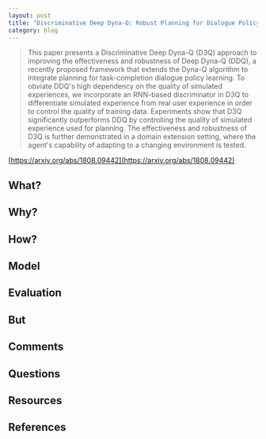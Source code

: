 ```yaml
---
layout: post
title: "Discriminative Deep Dyna-Q: Robust Planning for Dialogue Policy Learning"
category: blog
---
```


> This paper presents a Discriminative Deep Dyna-Q (D3Q) approach to improving the effectiveness and robustness of Deep Dyna-Q (DDQ), a recently proposed framework that extends the Dyna-Q algorithm to integrate planning for task-completion dialogue policy learning. To obviate DDQ's high dependency on the quality of simulated experiences, we incorporate an RNN-based discriminator in D3Q to differentiate simulated experience from real user experience in order to control the quality of training data. Experiments show that D3Q significantly outperforms DDQ by controlling the quality of simulated experience used for planning. The effectiveness and robustness of D3Q is further demonstrated in a domain extension setting, where the agent's capability of adapting to a changing environment is tested.

[https://arxiv.org/abs/1808.09442](https://arxiv.org/abs/1808.09442)

## What?
## Why?
## How?
## Model
## Evaluation
## But
## Comments
## Questions
## Resources
## References
